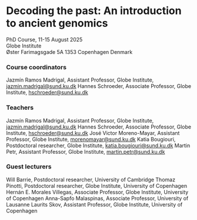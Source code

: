 # Decoding the past: An introduction to ancient genomics

PhD Course, 11-15 August 2025 <br>
Globe Institute <br>
Øster Farimagsgade 5A 1353 Copenhagen Denmark <br>

### Course coordinators
Jazmín Ramos Madrigal, Assistant Professor, Globe Institute, jazmin.madrigal@sund.ku.dk
Hannes Schroeder, Associate Professor, Globe Institute, hschroeder@sund.ku.dk

### Teachers
Jazmín Ramos Madrigal, Assistant Professor, Globe Institute, jazmin.madrigal@sund.ku.dk 
Hannes Schroeder, Associate Professor, Globe Institute, hschroeder@sund.ku.dk
José Victor Moreno-Mayar, Assistant Professor, Globe Institute, morenomayar@sund.ku.dk 
Katia Bougiouri, Postdoctoral researcher, Globe Institute, katia.bougiouri@sund.ku.dk
Martin Petr, Assistant Professor, Globe Institute, martin.petr@sund.ku.dk

### Guest lecturers
Will Barrie, Postdoctoral researcher, University of Cambridge
Thomaz Pinotti, Postdoctoral researcher, Globe Institute, University of Copenhagen 
Hernán E. Morales Villegas, Associate Professor, Globe Institute, University of Copenhagen 
Anna-Sapfo Malaspinas, Associate Professor, University of Lausanne
Laurits Skov, Assistant Professor, Globe Institute, University of Copenhagen
